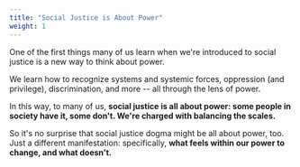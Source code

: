 ```yaml
---
title: "Social Justice is About Power"
weight: 1
---
```


One of the first things many of us learn when we're introduced to social justice is a new way to think about power.

We learn how to recognize systems and systemic forces, oppression (and privilege), discrimination, and more -- all through the lens of power.

In this way, to many of us, **social justice is all about power: some people in society have it, some don't. We're charged with balancing the scales.**

So it's no surprise that social justice dogma might be all about power, too. Just a different manifestation: specifically, **what feels within our power to change, and what doesn't.**
